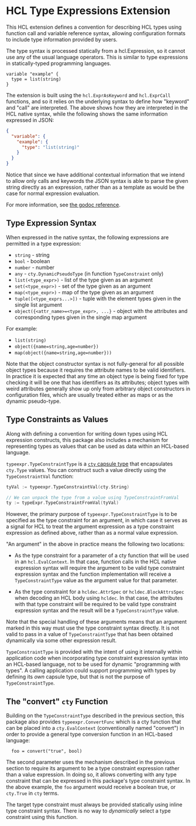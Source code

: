 # HCL Type Expressions Extension

This HCL extension defines a convention for describing HCL types using function
call and variable reference syntax, allowing configuration formats to include
type information provided by users.

The type syntax is processed statically from a hcl.Expression, so it cannot
use any of the usual language operators. This is similar to type expressions
in statically-typed programming languages.

```hcl
variable "example" {
  type = list(string)
}
```

The extension is built using the `hcl.ExprAsKeyword` and `hcl.ExprCall`
functions, and so it relies on the underlying syntax to define how "keyword"
and "call" are interpreted. The above shows how they are interpreted in
the HCL native syntax, while the following shows the same information
expressed in JSON:

```json
{
  "variable": {
    "example": {
      "type": "list(string)"
    }
  }
}
```

Notice that since we have additional contextual information that we intend
to allow only calls and keywords the JSON syntax is able to parse the given
string directly as an expression, rather than as a template as would be
the case for normal expression evaluation.

For more information, see [the godoc reference](http://godoc.org/github.com/hashicorp/hcl/v2/ext/typeexpr).

## Type Expression Syntax

When expressed in the native syntax, the following expressions are permitted
in a type expression:

* `string` - string
* `bool` - boolean
* `number` - number
* `any` - `cty.DynamicPseudoType` (in function `TypeConstraint` only)
* `list(<type_expr>)` - list of the type given as an argument
* `set(<type_expr>)` - set of the type given as an argument
* `map(<type_expr>)` - map of the type given as an argument
* `tuple([<type_exprs...>])` - tuple with the element types given in the single list argument
* `object({<attr_name>=<type_expr>, ...}` - object with the attributes and corresponding types given in the single map argument

For example:

* `list(string)`
* `object({name=string,age=number})`
* `map(object({name=string,age=number}))`

Note that the object constructor syntax is not fully-general for all possible
object types because it requires the attribute names to be valid identifiers.
In practice it is expected that any time an object type is being fixed for
type checking it will be one that has identifiers as its attributes; object
types with weird attributes generally show up only from arbitrary object
constructors in configuration files, which are usually treated either as maps
or as the dynamic pseudo-type.

## Type Constraints as Values

Along with defining a convention for writing down types using HCL expression
constructs, this package also includes a mechanism for representing types as
values that can be used as data within an HCL-based language.

`typeexpr.TypeConstraintType` is a
[`cty` capsule type](https://github.com/zclconf/go-cty/blob/master/docs/types.md#capsule-types)
that encapsulates `cty.Type` values. You can construct such a value directly
using the `TypeConstraintVal` function:

```go
tyVal := typeexpr.TypeConstraintVal(cty.String)

// We can unpack the type from a value using TypeConstraintFromVal
ty := typeExpr.TypeConstraintFromVal(tyVal)
```

However, the primary purpose of `typeexpr.TypeConstraintType` is to be
specified as the type constraint for an argument, in which case it serves
as a signal for HCL to treat the argument expression as a type constraint
expression as defined above, rather than as a normal value expression.

"An argument" in the above in practice means the following two locations:

* As the type constraint for a parameter of a cty function that will be
  used in an `hcl.EvalContext`. In that case, function calls in the HCL
  native expression syntax will require the argument to be valid type constraint
  expression syntax and the function implementation will receive a
  `TypeConstraintType` value as the argument value for that parameter.

* As the type constraint for a `hcldec.AttrSpec` or `hcldec.BlockAttrsSpec`
  when decoding an HCL body using `hcldec`. In that case, the attributes
  with that type constraint will be required to be valid type constraint
  expression syntax and the result will be a `TypeConstraintType` value.

Note that the special handling of these arguments means that an argument
marked in this way must use the type constraint syntax directly. It is not
valid to pass in a value of `TypeConstraintType` that has been obtained
dynamically via some other expression result.

`TypeConstraintType` is provided with the intent of using it internally within
application code when incorporating type constraint expression syntax into
an HCL-based language, not to be used for dynamic "programming with types". A
calling application could support programming with types by defining its _own_
capsule type, but that is not the purpose of `TypeConstraintType`.

## The "convert" `cty` Function

Building on the `TypeConstraintType` described in the previous section, this
package also provides `typeexpr.ConvertFunc` which is a cty function that
can be placed into a `cty.EvalContext` (conventionally named "convert") in
order to provide a general type conversion function in an HCL-based language:

```hcl
  foo = convert("true", bool)
```

The second parameter uses the mechanism described in the previous section to
require its argument to be a type constraint expression rather than a value
expression. In doing so, it allows converting with any type constraint that
can be expressed in this package's type constraint syntax. In the above example,
the `foo` argument would receive a boolean true, or `cty.True` in `cty` terms.

The target type constraint must always be provided statically using inline
type constraint syntax. There is no way to _dynamically_ select a type
constraint using this function.
